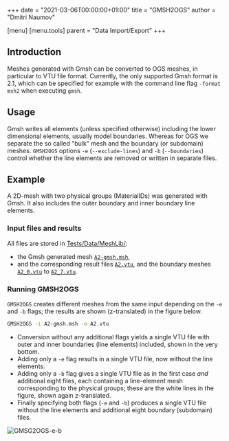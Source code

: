 +++
date = "2021-03-06T00:00:00+01:00"
title = "GMSH2OGS"
author = "Dmitri Naumov"

[menu]
  [menu.tools]
    parent = "Data Import/Export"
+++

## Introduction

Meshes generated with Gmsh can be converted to OGS meshes, in particular to VTU
file format.
Currently, the only supported Gmsh format is 2.1, which can be specified for
example with the command line flag `-format msh2` when executing `gmsh`.

## Usage

Gmsh writes all elements (unless specified otherwise) including the lower
dimensional elements, usually model boundaries.
Whereas for OGS we separate the so called "bulk" mesh and the boundary (or
subdomain) meshes.
`GMSH2OGS` options `-e` (`--exclude-lines`) and `-b` (`--boundaries`) control
whether the line elements are removed or written in separate files.

## Example

A 2D-mesh with two physical groups (MaterialIDs) was generated with Gmsh.
It also includes the outer boundary and inner boundary line elements.

### Input files and results

All files are stored in
[Tests/Data/MeshLib/](https://gitlab.opengeosys.org/ogs/ogs/-/blob/master/Tests/Data/MeshLib):

- the Gmsh generated mesh
[`A2-gmsh.msh`](https://gitlab.opengeosys.org/ogs/ogs/-/blob/master/Tests/Data/MeshLib/A2-gmsh.msh),
- and the corresponding result files
[`A2.vtu`](https://gitlab.opengeosys.org/ogs/ogs/-/blob/master/Tests/Data/MeshLib/A2.vtu),
and the boundary meshes
[`A2_0.vtu`](https://gitlab.opengeosys.org/ogs/ogs/-/blob/master/Tests/Data/MeshLib/A2_0.vtu) to
[`A2_7.vtu`](https://gitlab.opengeosys.org/ogs/ogs/-/blob/master/Tests/Data/MeshLib/A2_7.vtu).

### Running GMSH2OGS

`GMSH2OGS` creates different meshes from the same input depending on the `-e`
and `-b` flags; the results are shown (z-translated) in the figure below.

```bash
GMSH2OGS -i A2-gmsh.msh -o A2.vtu
```

- Conversion without any additional flags yields a single VTU file with
   outer and inner boundaries (line elements) included, shown in the very
   bottom.
- Adding only a `-e` flag results in a single VTU file, now without the line
   elements.
- Adding only a `-b` flag gives a single VTU file as in the first case *and*
   additional eight files, each containing a line-element mesh corresponding to
   the physical groups;
   these are the white lines in the figure, shown again z-translated.
- Finally specifying both flags (`-e` and `-b`) produces a single VTU file
   without the line elements and additional eight boundary (subdomain) files.

![GMSG2OGS-e-b](extract_boundary.png#two-third "GMSH2OGS meshes for -e and -b
command line flags.")
